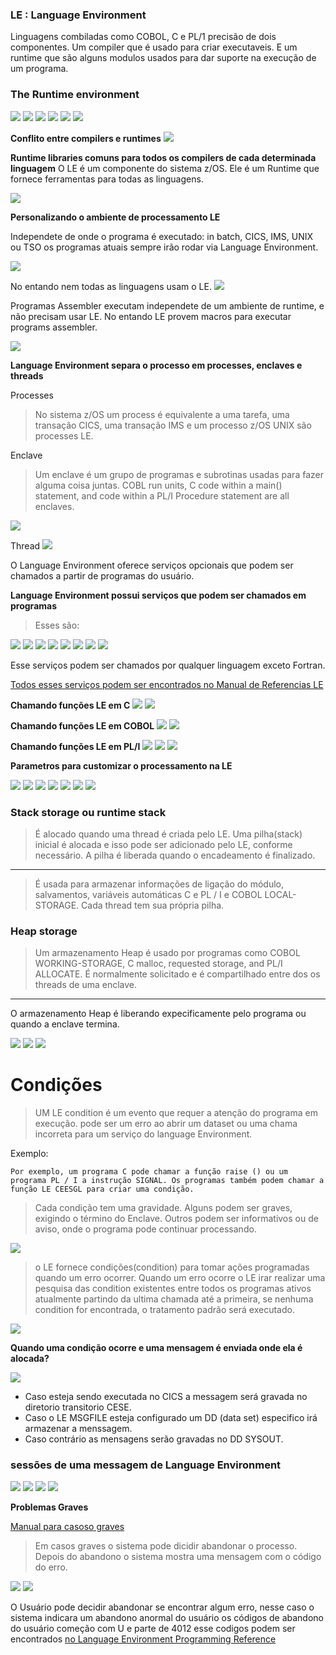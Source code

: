 ### LE : Language Environment

Linguagens combiladas como COBOL, C e PL/1 precisão de dois componentes. Um compiler que é usado para criar executaveis. E um runtime que são alguns modulos usados para dar suporte na execução de um programa.


### The Runtime environment
![](https://github.com/ThreeDP/MTM/blob/master/img/Introduction%20to%20Language%20Environment/1.png)
![](https://github.com/ThreeDP/MTM/blob/master/img/Introduction%20to%20Language%20Environment/2.png)
![](https://github.com/ThreeDP/MTM/blob/master/img/Introduction%20to%20Language%20Environment/3.png)
![](https://github.com/ThreeDP/MTM/blob/master/img/Introduction%20to%20Language%20Environment/4.png)
![](https://github.com/ThreeDP/MTM/blob/master/img/Introduction%20to%20Language%20Environment/5.png)
![](https://github.com/ThreeDP/MTM/blob/master/img/Introduction%20to%20Language%20Environment/6.png)

**Conflito entre compilers e runtimes** 
![](https://github.com/ThreeDP/MTM/blob/master/img/Introduction%20to%20Language%20Environment/7.png)

**Runtime libraries comuns para todos os compilers de cada determinada linguagem**
O LE é um componente do sistema z/OS.
Ele é um Runtime que fornece ferramentas para todas as linguagens.

![](https://github.com/ThreeDP/MTM/blob/master/img/Introduction%20to%20Language%20Environment/8.png)

**Personalizando o ambiente de processamento LE**



Independete de onde o programa é executado: in batch, CICS, IMS, UNIX ou TSO os programas atuais sempre irão rodar via Language Environment.

![](https://github.com/ThreeDP/MTM/blob/master/img/Introduction%20to%20Language%20Environment/9.png)

No entando nem todas as linguagens usam o LE.
![](https://github.com/ThreeDP/MTM/blob/master/img/Introduction%20to%20Language%20Environment/10.png)

Programas Assembler executam independete de um ambiente de runtime, e não precisam usar LE. No entando LE provem macros para executar programs assembler.

![](https://github.com/ThreeDP/MTM/blob/master/img/Introduction%20to%20Language%20Environment/11.png)


**Language Environment separa o processo em processes, enclaves e threads**

Processes
> No sistema z/OS um process é equivalente a uma tarefa, uma transação CICS, uma transação IMS e um processo z/OS UNIX são processes LE.

Enclave
> Um enclave é um grupo de programas e subrotinas usadas para fazer alguma coisa juntas. COBL run units, C code within a main() statement, and code within a PL/I Procedure statement are all enclaves.

![](https://github.com/ThreeDP/MTM/blob/master/img/Introduction%20to%20Language%20Environment/12.png)

Thread
![](https://github.com/ThreeDP/MTM/blob/master/img/Introduction%20to%20Language%20Environment/13.png)


O Language Environment oferece serviços opcionais que podem ser chamados a partir de programas do usuário.

**Language Environment possui serviços que podem ser chamados em programas**
> Esses são:

![](https://github.com/ThreeDP/MTM/blob/master/img/Introduction%20to%20Language%20Environment/14.png)
![](https://github.com/ThreeDP/MTM/blob/master/img/Introduction%20to%20Language%20Environment/15.png)
![](https://github.com/ThreeDP/MTM/blob/master/img/Introduction%20to%20Language%20Environment/16.png)
![](https://github.com/ThreeDP/MTM/blob/master/img/Introduction%20to%20Language%20Environment/17.png)
![](https://github.com/ThreeDP/MTM/blob/master/img/Introduction%20to%20Language%20Environment/18.png)
![](https://github.com/ThreeDP/MTM/blob/master/img/Introduction%20to%20Language%20Environment/19.png)
![](https://github.com/ThreeDP/MTM/blob/master/img/Introduction%20to%20Language%20Environment/20.png)
![](https://github.com/ThreeDP/MTM/blob/master/img/Introduction%20to%20Language%20Environment/21.png)

Esse serviços podem ser chamados por qualquer linguagem exceto Fortran.

[Todos esses serviços podem ser encontrados no Manual de Referencias LE](https://github.com/ThreeDP/MTM/blob/master/Manuais/Language%20Environment%20Programming%20Reference.pdf)

**Chamando funções LE em C**
![](https://github.com/ThreeDP/MTM/blob/master/img/Introduction%20to%20Language%20Environment/22.png)
![](https://github.com/ThreeDP/MTM/blob/master/img/Introduction%20to%20Language%20Environment/23.png)

**Chamando funções LE em COBOL**
![](https://github.com/ThreeDP/MTM/blob/master/img/Introduction%20to%20Language%20Environment/24.png)
![](https://github.com/ThreeDP/MTM/blob/master/img/Introduction%20to%20Language%20Environment/25.png)

**Chamando funções LE em PL/I**
![](https://github.com/ThreeDP/MTM/blob/master/img/Introduction%20to%20Language%20Environment/26.png)
![](https://github.com/ThreeDP/MTM/blob/master/img/Introduction%20to%20Language%20Environment/27.png)
![](https://github.com/ThreeDP/MTM/blob/master/img/Introduction%20to%20Language%20Environment/28.png)


**Parametros para customizar o processamento na LE**

![](https://github.com/ThreeDP/MTM/blob/master/img/Introduction%20to%20Language%20Environment/30.png)
![](https://github.com/ThreeDP/MTM/blob/master/img/Introduction%20to%20Language%20Environment/31.png)
![](https://github.com/ThreeDP/MTM/blob/master/img/Introduction%20to%20Language%20Environment/32.png)
![](https://github.com/ThreeDP/MTM/blob/master/img/Introduction%20to%20Language%20Environment/33.png)
![](https://github.com/ThreeDP/MTM/blob/master/img/Introduction%20to%20Language%20Environment/34.png)
![](https://github.com/ThreeDP/MTM/blob/master/img/Introduction%20to%20Language%20Environment/35.png)
![](https://github.com/ThreeDP/MTM/blob/master/img/Introduction%20to%20Language%20Environment/36.png)

### Stack storage ou runtime stack
> É alocado quando uma thread é criada pelo LE. Uma pilha(stack) inicial é alocada e isso pode ser adicionado pelo LE, conforme necessário. A pilha é liberada quando o encadeamento é finalizado.
________________________________________________________
> É usada para armazenar informações de ligação do módulo, salvamentos, variáveis automáticas C e PL / I e COBOL LOCAL-STORAGE. Cada thread tem sua própria pilha.

### Heap storage
> Um armazenamento Heap é usado por programas como COBOL WORKING-STORAGE, C malloc, requested storage, and PL/I ALLOCATE. É normalmente solicitado e é compartilhado entre dos os threads de uma enclave.
________________________________________________
O armazenamento Heap é liberando expecificamente pelo programa ou quando a enclave termina.

![](https://github.com/ThreeDP/MTM/blob/master/img/Introduction%20to%20Language%20Environment/37.png)
![](https://github.com/ThreeDP/MTM/blob/master/img/Introduction%20to%20Language%20Environment/38.png)
![](https://github.com/ThreeDP/MTM/blob/master/img/Introduction%20to%20Language%20Environment/39.png)

# Condições
> UM LE condition é um evento que requer a atenção do programa em execução. pode ser um erro ao abrir um dataset ou uma chama incorreta para um serviço do language Environment.

Exemplo:

    Por exemplo, um programa C pode chamar a função raise () ou um programa PL / I a instrução SIGNAL. Os programas também podem chamar a função LE CEESGL para criar uma condição.
    
> Cada condição tem uma gravidade. Alguns podem ser graves, exigindo o término do Enclave. Outros podem ser informativos ou de aviso, onde o programa pode continuar processando.

![](https://github.com/ThreeDP/MTM/blob/master/img/Introduction%20to%20Language%20Environment/40.png)

> o LE fornece condições(condition) para tomar ações programadas quando um erro ocorrer. Quando um erro ocorre o LE irar realizar uma pesquisa das condition existentes entre todos os programas ativos atualmente partindo da ultima chamada até a primeira, se nenhuma condition for encontrada, o tratamento padrão será executado.

![](https://github.com/ThreeDP/MTM/blob/master/img/Introduction%20to%20Language%20Environment/41.png)

**Quando uma condição ocorre e uma mensagem é enviada onde ela é alocada?**

![](https://github.com/ThreeDP/MTM/blob/master/img/Introduction%20to%20Language%20Environment/42.png)

- Caso esteja sendo executada no CICS a messagem será gravada no diretorio transitorio CESE.
- Caso o LE MSGFILE esteja configurado um DD (data set) especifico irá armazenar a menssagem.
- Caso contrário as mensagens serão gravadas no DD SYSOUT.

### sessões de uma messagem de Language Environment

![](https://github.com/ThreeDP/MTM/blob/master/img/Introduction%20to%20Language%20Environment/43.png)
![](https://github.com/ThreeDP/MTM/blob/master/img/Introduction%20to%20Language%20Environment/44.png)
![](https://github.com/ThreeDP/MTM/blob/master/img/Introduction%20to%20Language%20Environment/45.png)
![](https://github.com/ThreeDP/MTM/blob/master/img/Introduction%20to%20Language%20Environment/46.png)

**Problemas Graves**

[Manual para casoso graves](https://github.com/ThreeDP/MTM/blob/master/Manuais/MVS%20System%20Codes.pdf)

> Em casos graves o sistema pode dicidir abandonar o processo. Depois do abandono o sistema mostra uma mensagem com o código do erro.

![](https://github.com/ThreeDP/MTM/blob/master/img/Introduction%20to%20Language%20Environment/47.png)
![](https://github.com/ThreeDP/MTM/blob/master/img/Introduction%20to%20Language%20Environment/48.png)

O Usuário pode decidir abandonar se encontrar algum erro, nesse caso o sistema indicara um abandono anormal do usuário os códigos de abandono do usuário começão com U e parte de 4012 esse codigos podem ser encontrados [no Language Environment Programming Reference](https://github.com/ThreeDP/MTM/blob/master/Manuais/Language%20Environment%20Programming%20Reference.pdf)
